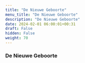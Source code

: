 ```yaml
---
title: "De Nieuwe Geboorte"
menu_title: "De Nieuwe Geboorte"
description: "De Nieuwe Geboorte"
date: 2024-02-01 06:00:01+00:31
draft: False
hidden: False
weight: 70
---
```

### De Nieuwe Geboorte
